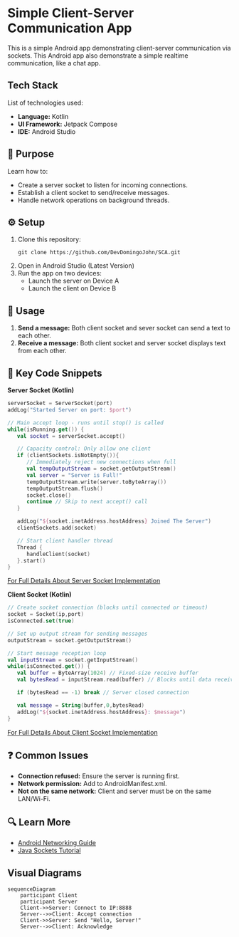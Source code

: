 # Simple Client-Server Communication App
This is a simple Android app demonstrating client-server communication via sockets.
This Android app also demonstrate a simple realtime communication, like a chat app.

## Tech Stack
List of technologies used:
* **Language:** Kotlin
* **UI Framework:** Jetpack Compose
* **IDE:** Android Studio

## 🎯 Purpose
Learn how to:  
- Create a server socket to listen for incoming connections.  
- Establish a client socket to send/receive messages.
- Handle network operations on background threads.  

## ⚙️ Setup
1. Clone this repository:
   ```
   git clone https://github.com/DevDomingoJohn/SCA.git
   ```
2. Open in Android Studio (Latest Version)
3. Run the app on two devices:
    * Launch the server on Device A
    * Launch the client on Device B

## 🚀 Usage
1. **Send a message:** Both client socket and sever socket can send a text to each other.
2. **Receive a message:** Both client socket and server socket displays text from each other.

## 📄 Key Code Snippets
**Server Socket (Kotlin)**

```kotlin
serverSocket = ServerSocket(port)
addLog("Started Server on port: $port")

// Main accept loop - runs until stop() is called
while(isRunning.get()) {
   val socket = serverSocket.accept()

   // Capacity control: Only allow one client
   if (clientSockets.isNotEmpty()){
      // Immediately reject new connections when full
      val tempOutputStream = socket.getOutputStream()
      val server = "Server is Full!"
      tempOutputStream.write(server.toByteArray())
      tempOutputStream.flush()
      socket.close()
      continue // Skip to next accept() call
   }

   addLog("${socket.inetAddress.hostAddress} Joined The Server")
   clientSockets.add(socket)

   // Start client handler thread
   Thread {
      handleClient(socket)
   }.start()
}
```
[For Full Details About Server Socket Implementation](docs/ServerSocket.md)

**Client Socket (Kotlin)**

```kotlin
// Create socket connection (blocks until connected or timeout)
socket = Socket(ip,port)
isConnected.set(true)

// Set up output stream for sending messages
outputStream = socket.getOutputStream()

// Start message reception loop
val inputStream = socket.getInputStream()
while(isConnected.get()) {
   val buffer = ByteArray(1024) // Fixed-size receive buffer
   val bytesRead = inputStream.read(buffer) // Blocks until data receive

   if (bytesRead == -1) break // Server closed connection

   val message = String(buffer,0,bytesRead)
   addLog("${socket.inetAddress.hostAddress}: $message")
}
```
[For Full Details About Client Socket Implementation](docs/ClientSocket.md)

## ❓ Common Issues
- **Connection refused:** Ensure the server is running first.
- **Network permission:** Add <uses-permission android:name="android.permission.INTERNET" /> to AndroidManifest.xml.
- **Not on the same network:** Client and server must be on the same LAN/Wi-Fi.

## 🔍 Learn More
- [Android Networking Guide](https://developer.android.com/develop/connectivity)
- [Java Sockets Tutorial](https://docs.oracle.com/javase/tutorial/networking/sockets/)

## Visual Diagrams
```mermaid  
sequenceDiagram  
    participant Client  
    participant Server  
    Client->>Server: Connect to IP:8888  
    Server-->>Client: Accept connection  
    Client->>Server: Send "Hello, Server!"  
    Server-->>Client: Acknowledge  
``` 
